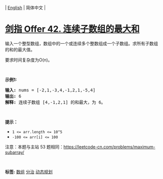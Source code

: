 | [English](README_EN.md) | 简体中文 |

# [剑指 Offer 42. 连续子数组的最大和](https://leetcode.cn/problems/lian-xu-zi-shu-zu-de-zui-da-he-lcof)
<p>输入一个整型数组，数组中的一个或连续多个整数组成一个子数组。求所有子数组的和的最大值。</p>

<p>要求时间复杂度为O(n)。</p>

<p>&nbsp;</p>

<p><strong>示例1:</strong></p>

<pre><strong>输入:</strong> nums = [-2,1,-3,4,-1,2,1,-5,4]
<strong>输出:</strong> 6
<strong>解释:</strong>&nbsp;连续子数组&nbsp;[4,-1,2,1] 的和最大，为&nbsp;6。</pre>

<p>&nbsp;</p>

<p><strong>提示：</strong></p>

<ul>
	<li><code>1 &lt;=&nbsp;arr.length &lt;= 10^5</code></li>
	<li><code>-100 &lt;= arr[i] &lt;= 100</code></li>
</ul>

<p>注意：本题与主站 53 题相同：<a href="https://leetcode-cn.com/problems/maximum-subarray/">https://leetcode-cn.com/problems/maximum-subarray/</a></p>

<p>&nbsp;</p>

**标签:**  [数组](https://leetcode.cn/tag/array) [分治](https://leetcode.cn/tag/divide-and-conquer) [动态规划](https://leetcode.cn/tag/dynamic-programming) 